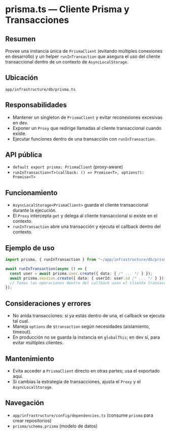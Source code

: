 # prisma.ts — Cliente Prisma y Transacciones

## Resumen
Provee una instancia única de `PrismaClient` (evitando múltiples conexiones en desarrollo) y un helper `runInTransaction` que asegura el uso del cliente transaccional dentro de un contexto de `AsyncLocalStorage`.

## Ubicación
`app/infrastructure/db/prisma.ts`

## Responsabilidades
- Mantener un singleton de `PrismaClient` y evitar reconexiones excesivas en dev.
- Exponer un `Proxy` que redirige llamadas al cliente transaccional cuando existe.
- Ejecutar funciones dentro de una transacción con `runInTransaction`.

## API pública
- `default export prisma: PrismaClient` (proxy-aware)
- `runInTransaction<T>(callback: () => Promise<T>, options?): Promise<T>`

## Funcionamiento
- `AsyncLocalStorage<PrismaClient>` guarda el cliente transaccional durante la ejecución.
- El `Proxy` intercepta `get` y delega al cliente transaccional si existe en el contexto.
- `runInTransaction` abre una transacción y ejecuta el callback dentro del contexto.

## Ejemplo de uso
```ts
import prisma, { runInTransaction } from "~/app/infrastructure/db/prisma";

await runInTransaction(async () => {
  const user = await prisma.user.create({ data: { /* ... */ } });
  await prisma.session.create({ data: { userId: user.id /* ... */ } });
  // Todas las operaciones dentro del callback usan el cliente transaccional
});
```

## Consideraciones y errores
- No anida transacciones: si ya estás dentro de una, el callback se ejecuta tal cual.
- Maneja `options` de `$transaction` según necesidades (aislamiento, timeout).
- En producción no se guarda la instancia en `globalThis`; en dev sí, para evitar múltiples clientes.

## Mantenimiento
- Evita acceder a `PrismaClient` directo en otras partes; usa el exportado aquí.
- Si cambias la estrategia de transacciones, ajusta el `Proxy` y el `AsyncLocalStorage`.

## Navegación
- `app/infrastructure/config/dependencies.ts` (consume `prisma` para crear repositorios)
- `prisma/schema.prisma` (modelo de datos)